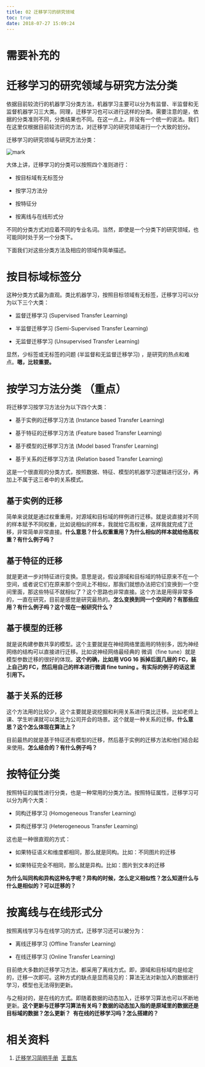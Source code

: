```yaml
---
title: 02 迁移学习的研究领域
toc: true
date: 2018-07-27 15:09:24
---
```

# 需要补充的



# 迁移学习的研究领域与研究方法分类


依据目前较流行的机器学习分类方法，机器学习主要可以分为有监督、半监督和无监督机器学习三大类。同理，迁移学习也可以进行这样的分类。需要注意的是，依据的分类准则不同，分类结果也不同。在这一点上，并没有一个统一的说法。我们在这里仅根据目前较流行的方法，对迁移学习的研究领域进行一个大致的划分。

迁移学习的研究领域与研究方法分类：


![mark](http://images.iterate.site/blog/image/180727/g0j4hfLL9A.png?imageslim)

大体上讲，迁移学习的分类可以按照四个准则进行：




  * 按目标域有无标签分


  * 按学习方法分


  * 按特征分


  * 按离线与在线形式分


不同的分类方式对应着不同的专业名词。当然，即使是一个分类下的研究领域，也可能同时处于另一个分类下。

下面我们对这些分类方法及相应的领域作简单描述。


# 按目标域标签分


这种分类方式最为直观。类比机器学习，按照目标领域有无标签，迁移学习可以分为以下三个大类：




  * 监督迁移学习 (Supervised Transfer Learning)


  * 半监督迁移学习 (Semi-Supervised Transfer Learning)


  * 无监督迁移学习 (Unsupervised Transfer Learning)


显然，少标签或无标签的问题 (半监督和无监督迁移学习) ，是研究的热点和难点。**嗯，比较重要。**


# 按学习方法分类 （重点）


将迁移学习按学习方法分为以下四个大类：




  * 基于实例的迁移学习方法 (Instance based Transfer Learning)


  * 基于特征的迁移学习方法 (Feature based Transfer Learning)


  * 基于模型的迁移学习方法 (Model based Transfer Learning)


  * 基于关系的迁移学习方法 (Relation based Transfer Learning)


这是一个很直观的分类方式，按照数据、特征、模型的机器学习逻辑进行区分，再加上不属于这三者中的关系模式。


## 基于实例的迁移


简单来说就是通过权重重用，对源域和目标域的样例进行迁移。就是说直接对不同的样本赋予不同权重，比如说相似的样本，我就给它高权重，这样我就完成了迁移，非常简单非常直接。**什么意思？什么权重重用？为什么相似的样本就给他高权重？有什么例子吗？**


## 基于特征的迁移


就是更进一步对特征进行变换。意思是说，假设源域和目标域的特征原来不在一个空间，或者说它们在原来那个空间上不相似，那我们就想办法把它们变换到一个空间里面，那这些特征不就相似了？这个思路也非常直接。这个方法是用得非常多的，一直在研究，目前是感觉是研究最热的。**怎么变换到同一个空间的？有那些应用？有什么例子吗？这个现在一般研究什么？**


## 基于模型的迁移


就是说构建参数共享的模型。这个主要就是在神经网络里面用的特别多，因为神经网络的结构可以直接进行迁移。比如说神经网络最经典的 微调（fine tune）就是模型参数迁移的很好的体现。**这个的确，比如用 VGG 16 拆掉后面几层的 FC，装上自己的 FC，然后用自己的样本进行微调 fine tuning 。有实际的例子的话这里引用下。**


## 基于关系的迁移


这个方法用的比较少，这个主要就是说挖掘和利用关系进行类比迁移。比如老师上课、学生听课就可以类比为公司开会的场景。这个就是一种关系的迁移。**什么意思？这个怎么体现在算法上？**



目前最热的就是基于特征还有模型的迁移，然后基于实例的迁移方法和他们结合起来使用。**怎么结合的？有什么例子吗？**






# 按特征分类


按照特征的属性进行分类，也是一种常用的分类方法。按照特征属性，迁移学习可以分为两个大类：




  * 同构迁移学习 (Homogeneous Transfer Learning)


  * 异构迁移学习 (Heterogeneous Transfer Learning)


这也是一种很直观的方式：


  * 如果特征语义和维度都相同，那么就是同构。比如：不同图片的迁移


  * 如果特征完全不相同，那么就是异构。比如：图片到文本的迁移


**为什么叫同构和异构这种名字呢？异构的时候，怎么定义相似性？怎么知道什么与什么是相似的？可以迁移的？**




# 按离线与在线形式分


按照离线学习与在线学习的方式，迁移学习还可以被分为：




  * 离线迁移学习 (Offline Transfer Learning)


  * 在线迁移学习 (Online Transfer Learning)


目前绝大多数的迁移学习方法，都采用了离线方式。即，源域和目标域均是给定的，迁移一次即可。这种方式的缺点是显而易见的：算法无法对新加入的数据进行学习，模型也无法得到更新。

与之相对的，是在线的方式。即随着数据的动态加入，迁移学习算法也可以不断地更新。**这个更新与迁移学习算法有关吗？数据的动态加入指的是原域里的数据还是目标域的数据？怎么更新？  有在线的迁移学习吗？怎么搭建的？**










# 相关资料

1. [迁移学习简明手册](https://github.com/jindongwang/transferlearning-tutorial)  [王晋东](https://zhuanlan.zhihu.com/p/35352154)
